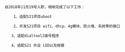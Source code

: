         自2018年11月19号入职，相继完成了以下工作： 

            1、适配S21项目uboot 

            2、开发S21项目 wifi、dhcp、4g模块、防火墙、系统等的接口 

           3、适配dialtool2拨号程序 

           4、适配S21 外设 LED以及按键 
